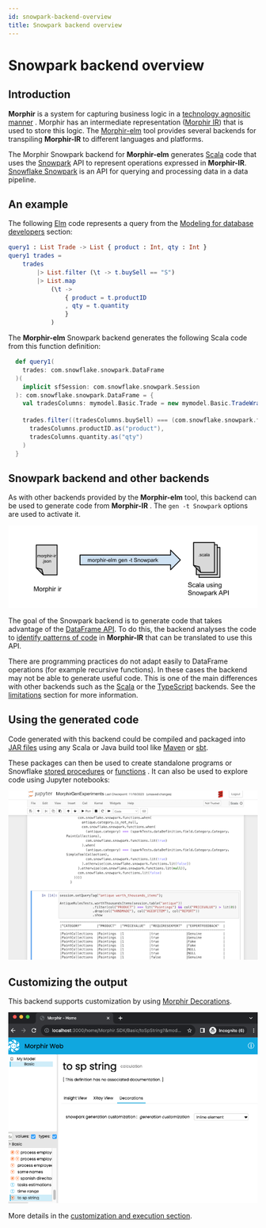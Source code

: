 ```yaml
---
id: snowpark-backend-overview
title: Snowpark backend overview
---
```


# Snowpark backend overview

## Introduction

**Morphir** is a system for capturing business logic in a [technology agnositic manner](https://morphir.finos.org/docs/intro/) . Morphir has an intermediate representation ([Morphir IR](https://morphir.finos.org/docs/morphir-ir)) that is used to store this logic. The [Morphir-elm](https://github.com/finos/morphir-elm) tool provides several backends for transpiling **Morphir-IR** to different languages and platforms.

The Morphir Snowpark backend for **Morphir-elm** generates [Scala](https://www.scala-lang.org/) code that uses the [Snowpark](https://docs.snowflake.com/en/developer-guide/snowpark/scala/index) API to represent operations expressed in **Morphir-IR**. [Snowflake Snowpark](https://docs.snowflake.com/en/developer-guide/snowpark/index) is an API for querying and processing data in a data pipeline.

## An example

The following [Elm](https://elm-lang.org/) code represents a query from the [Modeling for database developers](https://morphir.finos.org/docs/modeling-database-developers) section:

```elm
query1 : List Trade -> List { product : Int, qty : Int }
query1 trades =
    trades
        |> List.filter (\t -> t.buySell == "S")
        |> List.map
            (\t ->
                { product = t.productID
                , qty = t.quantity
                }
            )
```

The **Morphir-elm** Snowpark backend generates the following Scala code from this function definition:

```scala
  def query1(
    trades: com.snowflake.snowpark.DataFrame
  )(
    implicit sfSession: com.snowflake.snowpark.Session
  ): com.snowflake.snowpark.DataFrame = {
    val tradesColumns: mymodel.Basic.Trade = new mymodel.Basic.TradeWrapper(trades)
    
    trades.filter((tradesColumns.buySell) === (com.snowflake.snowpark.functions.lit("S"))).select(
      tradesColumns.productID.as("product"),
      tradesColumns.quantity.as("qty")
    )
  }  
```

## Snowpark backend and other backends

As with other backends provided by the **Morphir-elm** tool, this backend can be used to generate code from **Morphir-IR** . The `gen -t Snowpark` options are used to activate it.

![snowpark backend](snowpark-backend.svg)

The goal of the Snowpark backend is to generate code that takes advantage of the [DataFrame API](https://docs.snowflake.com/en/developer-guide/snowpark/scala/working-with-dataframes).  To do this, the backend analyses the code to [identify patterns of code](snowpark-backend-generation.md) in **Morphir-IR** that can be translated to use this API.  

There are programming practices do not adapt easily to DataFrame operations (for example recursive functions). In these cases the backend may not be able to generate useful code. This is one of the main differences with other backends such as the [Scala](https://morphir.finos.org/docs/scala-backend) or the [TypeScript](https://morphir.finos.org/docs/typescript-api) backends. See the [limitations](snowpark-backend-limitations.md) section for more information.



## Using the generated code

Code generated with this backend could be compiled and packaged into [JAR files](https://docs.oracle.com/javase/8/docs/technotes/guides/jar/jarGuide.html)  using any Scala or Java build tool like [Maven](https://docs.snowflake.com/en/developer-guide/snowpark/scala/setup-other-environments#using-the-snowpark-library-in-a-maven-project) or [sbt](https://docs.snowflake.com/en/developer-guide/snowpark/scala/quickstart-sbt#creating-a-new-scala-project-in-sbt).

These packages can then be used to create standalone programs or Snowflake [stored procedures](https://docs.snowflake.com/en/developer-guide/snowpark/scala/creating-sprocs) or [functions](https://docs.snowflake.com/en/developer-guide/snowpark/scala/creating-udfs) . It can also be used to explore code using Jupyter notebooks:

![jupyter notebook scala](sp_jupyter_nb.png)

## Customizing the output

This backend supports customization by using [Morphir Decorations](https://morphir.finos.org/docs/decorations-users-guide).

![inline decoration](sp_inline_decoration.png)

More details in the [customization and execution section](snowpark-backend-using-and-customize.md).